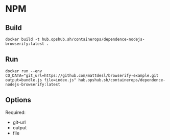 # NPM

## Build

```shell
docker build -t hub.opshub.sh/containerops/dependence-nodejs-browserify:latest .
```

## Run

```shell
docker run --env CO_DATA="git_url=https://github.com/mattdesl/browserify-example.git output=bundle.js file=index.js" hub.opshub.sh/containerops/dependence-nodejs-browserify:latest
```

## Options

Required:

- git-url
- output
- file
